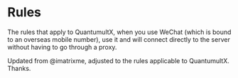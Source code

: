 # Rules

The rules that apply to QuantumultX, when you use WeChat (which is bound to an overseas mobile number), use it and will connect directly to the server without having to go through a proxy.

Updated from @imatrixme, adjusted to the rules applicable to QuantumultX. Thanks.
